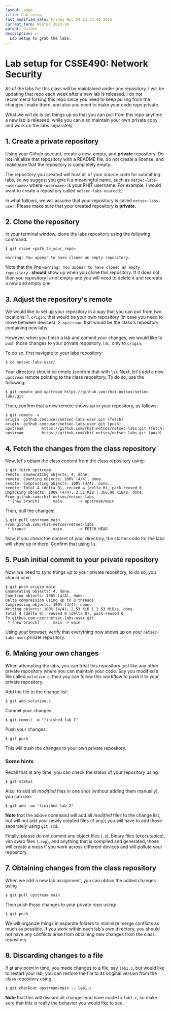 ```yaml
---
layout: page
title: Lab setup
last_modified_date: Friday Nov 24 23:34:40 2023
current_term: Winter 2023-24
parent: Guides
description: >-
  Lab setup to grab the labs.
---
```


# Lab setup for CSSE490: Network Security

All of the labs for this class will be maintained under one repository. I will
be updating that repo each week after a new lab is released. I do not recommend
forking this repo since you need to keep pulling from the changes I make there,
and also you need to make your code repo private.

What we will do is set things up so that you can pull from this repo anytime a
new lab is released, while you can also maintain your own private copy and work
on the labs separately.

## 1. Create a __private__ repository

Using your Github account, create a new, empty, and __private__ repository. Do
not initialize that repository with a README file, do not create a license, and
make sure that the repository is completely empty.

The repository you created will host all of your source code for submitting
labs, so we suggest you give it a meaningful name, such as
`netsec-labs-<username>` where `<username>` is your RHIT username. For example,
I would want to create a repository called `netsec-labs-noureddi`.

In what follows, we will assume that your repository is called
`netsec-labs-user`.  Please make sure that your created repository is
__private__.

## 2. Clone the repository

In your terminal window, clone the labs repository using the following command:

  ```shell
  $ git clone <path_to_your_repo>
  ...
  warning: You appear to have cloned an empty repository.
  ```

Note that the line `warning: You appear to have cloned an empty repository.`
**should** show up when you clone this repository. If it does not, then you
repository is not empty and you will need to delete it and recreate a new and
empty one.

## 3. Adjust the repository's remote

We would like to set up your repository in a way that you can pull from two
locations:
    1. `origin`: that would be your own repository (in case you need to move
       between devices).
    2. `upstream`: that would be the class's repository containing new labs.

However, when you finish a lab and commit your changes, we would like to `push`
those changes to your private repository, i.e., only to `origin`.

To do so, first navigate to your labs repository:

  ```shell
  $ cd netsec-labs-user/
  ```

Your directory should be empty (confirm that with `ls`). Next, let's add a new
`upstream` remote pointing to the class repository. To do so, use the following:

  ```shell
  $ git remote add upstream https://github.com/rhit-netsos/netsec-labs.git
  ```

Then, confirm that a new remote shows up in your repository, as follows:

  ```shell
  $ git remote -v
  origin  github.com:user/netsec-labs-user.git (fetch)
  origin  github.com:user/netsec-labs-user.git (push)
  upstream        https://github.com/rhit-netsos/netsec-labs.git (fetch)
  upstream        https://github.com/rhit-netsos/netsec-labs.git (push)
  ```

## 4. Fetch the changes from the class repository

Now, let's obtain the class content from the class repository using:

  ```shell
  $ git fetch upstream
  remote: Enumerating objects: 4, done.
  remote: Counting objects: 100% (4/4), done.
  remote: Compressing objects: 100% (4/4), done.
  remote: Total 4 (delta 0), reused 4 (delta 0), pack-reused 0
  Unpacking objects: 100% (4/4), 2.51 KiB | 366.00 KiB/s, done.
  From github.com:rhit-netsos/netsec-labs
   * [new branch]      main       -> upstream/main
  ```

Then, pull the changes:

  ```shell
  $ git pull upstream main
  From github.com:rhit-netsos/netsec-labs
   * branch            main       -> FETCH_HEAD
  ```

Now, if you check the content of your directory, the starter code for the labs
will show up in there. Confirm that using `ls`.

## 5. Push initial commit to your private repository

Now, we need to sync things up to your private repository, to do so, you should
user:

  ```shell
  $ git push origin main
  Enumerating objects: 4, done.
  Counting objects: 100% (4/4), done.
  Delta compression using up to 8 threads
  Compressing objects: 100% (4/4), done.
  Writing objects: 100% (4/4), 2.53 KiB | 2.53 MiB/s, done.
  Total 4 (delta 0), reused 0 (delta 0), pack-reused 0
  To github.com:user/netsec-labs-user.git
   * [new branch]      main -> main
  ```

Using your browser, verify that everything now shows up on your
`netsec-labs-user` private repository.

## 6. Making your own changes

When attempting the labs, you can treat this repository just like any other
private repository where you can maintain your code. Say you modified a file
called `solution.c`, then you can follow this workflow to push it to your
private repository.

Add the file to the change list:

  ```shell
  $ git add solution.c
  ```

Commit your changes:

  ```shell
  $ git commit -m "finished lab 1"
  ```

Push your changes:

  ```shell
  $ git push
  ```

This will push the changes to your own private repository.

### Some hints

Recall that at any time, you can check the status of your repository using:

  ```shell
  $ git status
  ```

Also, to add all _modified_ files in one shot (without adding them manually),
you can use:

  ```shell
  $ git add -am "finished lab 2"
  ```

__Note__ that the above command will add all _modified_ files to the change
list, but will not add your newly created files (if any); you will have to add
those separately using `git add`.

Finally, please do not commit any object files (`.o`), binary files
(executables), vim swap files (`.swp`), and anything that is compiled and
generated, those will create a mess if you work across different devices and
will pollute your repository.

## 7. Obtaining changes from the class repository

When we add a new lab assignment, you can obtain the added changes using

  ```shell
  $ git pull upstream main
  ```

Then push those changes to your private repo using:

  ```shell
  $ git push
  ```

We will organize things in separate folders to minimize merge conflicts as much
as possible. If you work within each lab's own directory, you should not have
any conflicts arise from obtaining new changes from the class repository.

## 8. Discarding changes to a file

If at any point in time, you made changes to a file, say `lab1.c`, but would
like to restart your lab, you can restore the file to its original version from
the class repository using:

  ```shell
  $ git checkout upstream/main -- lab1.c
  ```

__Note__ that this will discard all changes you have made to `lab1.c`, so make
sure that this is really the behavior you would like to see.


